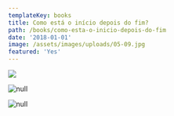 ```yaml
---
templateKey: books
title: Como está o início depois do fim?
path: /books/como-esta-o-inicio-depois-do-fim
date: '2018-01-01'
image: /assets/images/uploads/05-09.jpg
featured: 'Yes'
---
```

![](/assets/images/uploads/05-09.jpg)

![null](/assets/images/uploads/05-013.jpg)

![null](/assets/images/uploads/05-014.jpg)
